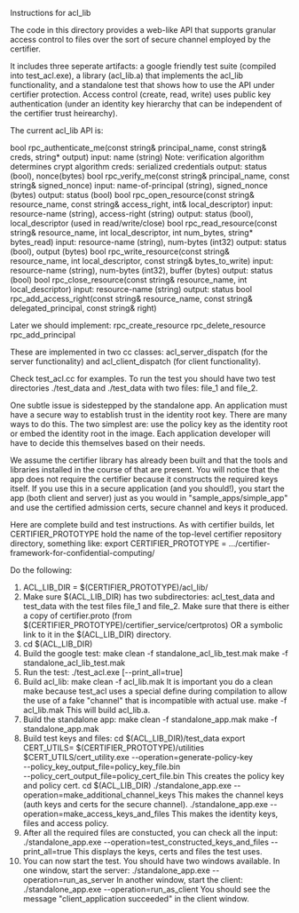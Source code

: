 Instructions for acl_lib

The code in this directory provides a web-like API that supports granular access
control to files over the sort of secure channel employed by the certifier.

It includes three seperate artifacts: a google friendly test suite (compiled
into test_acl.exe), a library (acl_lib.a) that implements the acl_lib functionality,
and a standalone test that shows how to use the API under certifier protection.
Access control (create, read, write) uses public key authentication (under an
identity key hierarchy that can be independent of the certifier trust heirearchy).

The current acl_lib API is:

bool rpc_authenticate_me(const string& principal_name, const string& creds, string* output)
  input: name (string)  Note: verification algorithm determines crypt algorithm
         creds: serialized credentials
  output: status (bool), nonce(bytes)
bool rpc_verify_me(const string& principal_name, const string& signed_nonce)
  input: name-of-principal (string), signed_nonce (bytes)
  output: status (bool)
bool rpc_open_resource(const string& resource_name, const string& access_right, int& local_descriptor)
  input: resource-name (string), access-right (string)
  output: status (bool), local_descriptor (used in read/write/close)
bool rpc_read_resource(const string& resource_name, int local_descriptor, int num_bytes, string* bytes_read)
  input: resource-name (string), num-bytes (int32)
  output: status (bool), output (bytes)
bool rpc_write_resource(const string& resource_name, int local_descriptor, const string& bytes_to_write)
  input: resource-name (string), num-bytes (int32), buffer (bytes)
  output: status (bool)
bool rpc_close_resource(const string& resource_name, int local_descriptor)
  input: resource-name (string)
  output: status
bool rpc_add_access_right(const string& resource_name, const string& delegated_principal,
                          const string& right)

Later we should implement:
rpc_create_resource
rpc_delete_resource
rpc_add_principal

These are implemented in two cc classes: acl_server_dispatch (for the server functionality)
and acl_client_dispatch (for client functionality).

Check test_acl.cc for examples.  To run the test you should have two test directories
./test_data and ./test_data with two files: file_1 and file_2.

One subtle issue is sidestepped by the standalone app.  An application must have a secure
way to establish trust in the identity root key. There are many ways to do this.  The
two simplest are: use the policy key as the identity root or embed the identity root
in the image.  Each application developer will have to decide this themselves based on
their needs.

We assume the certifier library has already been built and that the tools and libraries
installed in the course of that are present.  You will notice that the app does not
require the certifier because it constructs the required keys itself.  If you use this
in a secure application (and you should!), you start the app (both client and server)
just as you would in "sample_apps/simple_app" and use the certified admission certs,
secure channel and keys it produced.

Here are complete build and test instructions. As with certifier builds,
let CERTIFIER_PROTOTYPE hold the name of the top-level certifier repository directory,
something like:
  export CERTIFIER_PROTOTYPE = .../certifier-framework-for-confidential-computing/

Do the following:
  1.  ACL_LIB_DIR = $(CERTIFIER_PROTOTYPE)/acl_lib/
  2.  Make sure $(ACL_LIB_DIR) has two subdirectories: acl_test_data and test_data with
      the test files file_1 and file_2.  Make sure that there is either a copy of
      certifier.proto (from $(CERTIFIER_PROTOTYPE)/certifier_service/certprotos)
      OR a symbolic link to it in the $(ACL_LIB_DIR) directory.
  3.  cd $(ACL_LIB_DIR)
  4.  Build the google test:
         make clean -f standalone_acl_lib_test.mak
         make -f standalone_acl_lib_test.mak
  5.  Run the test:
        ./test_acl.exe [--print_all=true]
  6.  Build acl_lib:
         make clean -f acl_lib.mak
      It is important you do a clean make because test_acl uses a special define
      during compilation to allow the use of a fake "channel" that is incompatible
      with actual use.
         make -f acl_lib.mak
      This will build acl_lib.a.
  7.  Build the standalone app:
         make clean -f standalone_app.mak
         make -f standalone_app.mak
  8.  Build test keys and files:
         cd $(ACL_LIB_DIR)/test_data
         export CERT_UTILS= $(CERTIFIER_PROTOTYPE)/utilities
         $CERT_UTILS/cert_utility.exe --operation=generate-policy-key  \
                            --policy_key_output_file=policy_key_file.bin \
                            --policy_cert_output_file=policy_cert_file.bin
      This creates the policy key and policy cert.
         cd $(ACL_LIB_DIR)
         ./standalone_app.exe --operation=make_additional_channel_keys
      This makes the channel keys (auth keys and certs for the secure channel).
         ./standalone_app.exe --operation=make_access_keys_and_files
      This makes the identity keys, files and access policy.
  9.  After all the required files are constucted, you can check all the input:
         ./standalone_app.exe --operation=test_constructed_keys_and_files --print_all=true
      This displays the keys, certs and files the test uses.
  10. You can now start the test.  You should have two windows available.
      In one window, start the server:
         ./standalone_app.exe --operation=run_as_server
      In another window, start the client:
         ./standalone_app.exe --operation=run_as_client
      You should see the message "client_application succeeded" in the client window.

